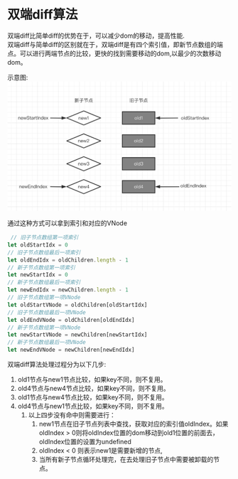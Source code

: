 # 双端diff算法

双端diff比简单diff的优势在于，可以减少dom的移动，提高性能.  
双端diff与简单diff的区别就在于，双端diff是有四个索引值，即新节点数组的端点。可以进行两端节点的比较，更快的找到需要移动的dom,以最少的次数移动dom。

示意图:
![](../images/diff.png)

通过这种方式可以拿到索引和对应的VNode
```javascript
 // 旧子节点数组第一项索引
let oldStartIdx = 0
// 旧子节点数组最后一项索引
let oldEndIdx = oldChildren.length - 1
// 新子节点数组第一项索引
let newStartIdx = 0
// 新子节点数组最后一项索引
let newEndIdx = newChildren.length - 1
// 旧子节点数组第一项VNode
let oldStartVNode = oldChildren[oldStartIdx]
// 旧子节点数组最后一项VNode
let oldEndVNode = oldChildren[oldEndIdx]
// 新子节点数组第一项VNode
let newStartVNode = newChildren[newStartIdx]
// 新子节点数组最后一项VNode
let newEndVNode = newChildren[newEndIdx]
```

双端diff算法处理过程分为以下几步:
1. old1节点与new1节点比较，如果key不同，则不复用。
2. old4节点与new4节点比较，如果key不同，则不复用。
3. old1节点与new4节点比较，如果key不同，则不复用。
4. old4节点与new1节点比较，如果key不同，则不复用。
   1. 以上四步没有命中则需要进行：
      1. new1节点在旧子节点列表中查找，获取对应的索引值oldIndex。如果oldIndex > 0则将oldIndex位置的dom移动到old1位置的前面去，oldIndex位置的设置为undefined
      2. oldIndex < 0 则表示new1是需要新增的节点,
      3. 当所有新子节点循环处理完，在去处理旧子节点中需要被卸载的节点。
        
